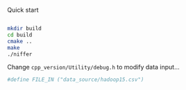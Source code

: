 
Quick start

```bash

mkdir build
cd build
cmake ..
make
./niffer
```

Change `cpp_version/Utility/debug.h` to modify data input...

```bash
#define FILE_IN ("data_source/hadoop15.csv")
```